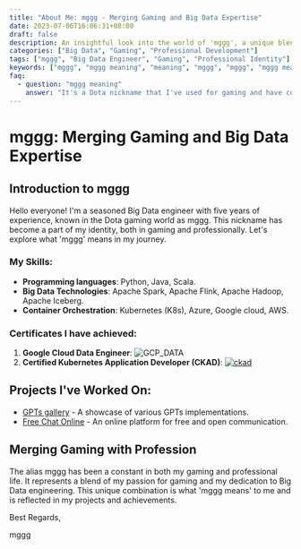 ```yaml
---
title: "About Me: mggg - Merging Gaming and Big Data Expertise"
date: 2023-07-06T16:06:31+08:00
draft: false
description: An insightful look into the world of 'mggg', a unique blend of professional expertise in Big Data and a passion for gaming. Discover what 'mggg means' in both professional and gaming realms.
categories: ["Big Data", "Gaming", "Professional Development"]
tags: ["mggg", "Big Data Engineer", "Gaming", "Professional Identity"]
keywords: ["mggg", "mggg meaning", "meaning", "mggg", "mggg", "mggg meaning", "mggg meaning", "mggg meaning"]
faq:
  - question: "mggg meaning"
    answer: "It's a Dota nickname that I've used for gaming and have continued to use professionally. The name mggg symbolizes the blend of my personal interest in gaming and my professional career in Big Data engineering."
---
```


# mggg: Merging Gaming and Big Data Expertise

## Introduction to mggg
Hello everyone! I'm a seasoned Big Data engineer with five years of experience, known in the Dota gaming world as mggg. This nickname has become a part of my identity, both in gaming and professionally. Let's explore what 'mggg' means in my journey.

### My Skills:
- **Programming languages**: Python, Java, Scala.
- **Big Data Technologies**: Apache Spark, Apache Flink, Apache Hadoop, Apache Iceberg.
- **Container Orchestration**: Kubernetes (K8s), Azure, Google cloud, AWS.

### Certificates I have achieved:
1. **Google Cloud Data Engineer**: 
   ![GCP_DATA](/img/gcp.png)
2. **Certified Kubernetes Application Developer (CKAD)**: 
   [![ckad](/img/ckad.png)](https://www.credly.com/badges/fd4d30e0-ae43-45ee-8025-ab52162b7b32/public_url)

## Projects I've Worked On:
- [GPTs gallery](https://gpts.mggg.cloud/) - A showcase of various GPTs implementations.
- [Free Chat Online](https://freechat.mggg.cloud/) - An online platform for free and open communication.

## Merging Gaming with Profession
The alias mggg has been a constant in both my gaming and professional life. It represents a blend of my passion for gaming and my dedication to Big Data engineering. This unique combination is what 'mggg means' to me and is reflected in my projects and achievements.

Best Regards,

mggg